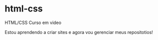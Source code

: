 # html-css
 HTML/CSS Curso em video

Estou aprendendo a criar sites e agora vou gerenciar meus repositotios!